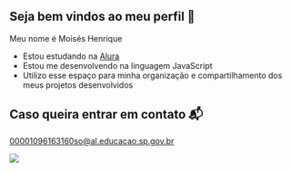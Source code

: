 ## Seja bem vindos ao meu perfil 💛

Meu nome é Moisés Henrique

- Estou estudando na [Alura](https://www.alura.com.br)
- Estou me desenvolvendo na linguagem JavaScript
- Utilizo esse espaço para minha organização e compartilhamento dos meus projetos desenvolvidos

## Caso queira entrar em contato 📬

  00001096163160so@al.educacao.sp.gov.br

![](https://tenor.com/81wj.gif)
